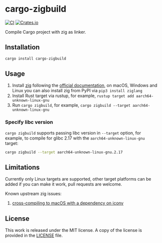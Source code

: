 # cargo-zigbuild

[![CI](https://github.com/messense/cargo-zigbuild/workflows/CI/badge.svg)](https://github.com/messense/cargo-zigbuild/actions?query=workflow%3ACI)
[![Crates.io](https://img.shields.io/crates/v/cargo-zigbuild.svg)](https://crates.io/crates/cargo-zigbuild)

Compile Cargo project with zig as linker.

## Installation

```bash
cargo install cargo-zigbuild
```

## Usage

1. Install [zig](https://ziglang.org/) following the [official documentation](https://ziglang.org/download/),
on macOS, Windows and Linux you can also install zig from PyPI via `pip3 install ziglang`
2. Install Rust target via rustup, for example, `rustup target add aarch64-unknown-linux-gnu`
3. Run `cargo zigbuild`, for example, `cargo zigbuild --target aarch64-unknown-linux-gnu`

### Specify libc version

`cargo zigbuild` supports passing libc version in `--target` option, for example,
to compile for glibc 2.17 with the `aarch64-unknown-linux-gnu` target:

```bash
cargo zigbuild --target aarch64-unknown-linux-gnu.2.17
```

## Limitations

Currently only Linux targets are supported, other target platforms can be added if you can make it work,
pull requests are welcome.

Known upstream zig issues:

1. [cross-compiling to macOS with a dependency on iconv](https://github.com/ziglang/zig/issues/10485)

## License

This work is released under the MIT license. A copy of the license is provided
in the [LICENSE](./LICENSE) file.
